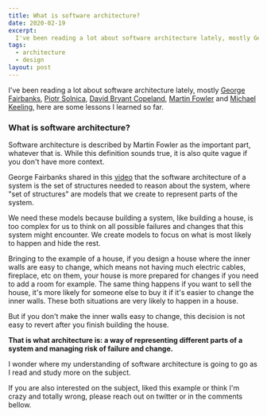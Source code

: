 ```yaml
---
title: What is software architecture?
date: 2020-02-19
excerpt:
  I've been reading a lot about software architecture lately, mostly George Fairbanks, Piotr Solnica, David Bryant Copeland, Martin Fowler and Michael Keeling, here are some lessons I learned so far.
tags:
  - architecture
  - design
layout: post
---
```


I've been reading a lot about software architecture lately, mostly [George Fairbanks](https://www.georgefairbanks.com/), [Piotr Solnica](https://solnic.codes/), [David Bryant Copeland](https://naildrivin5.com/), [Martin Fowler](https://martinfowler.com/architecture/) and [Michael Keeling](https://www.neverletdown.net/), here are some lessons I learned so far.

### What is software architecture?

Software architecture is described by Martin Fowler as the important part, whatever that is. While this definition sounds true, it is also quite vague if you don't have more context.


George Fairbanks shared in this [video](https://www.georgefairbanks.com/blog/software-architecture-vs-design/) that the software architecture of a system is the set of structures needed to reason about the system, where "set of structures" are models that we create to represent parts of the system.

We need these models because building a system, like building a house, is too complex for us to think on all possible failures and changes that this system might encounter. We create models to focus on what is most likely to happen and hide the rest.

Bringing to the example of a house, if you design a house where the inner walls are easy to change, which means not having much electric cables, fireplace, etc on them, your house is more prepared for changes if you need to add a room for example. The same thing happens if you want to sell the house, it's more likely for someone else to buy it if it's easier to change the inner walls. These both situations are very likely to happen in a house.

But if you don't make the inner walls easy to change, this decision is not easy to revert after you finish building the house.

**That is what architecture is: a way of representing different parts of a system and managing risk of failure and change.**

I wonder where my understanding of software architecture is going to go as I read and study more on the subject.

If you are also interested on the subject, liked this example or think I'm crazy and totally wrong, please reach out on twitter or in the comments bellow.